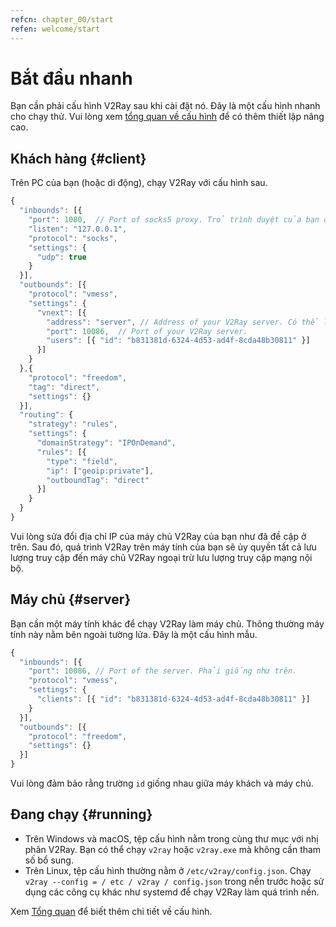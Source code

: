 ```yaml
---
refcn: chapter_00/start
refen: welcome/start
---
```

# Bắt đầu nhanh

Bạn cần phải cấu hình V2Ray sau khi cài đặt nó. Đây là một cấu hình nhanh cho chạy thử. Vui lòng xem [tổng quan về cấu hình](../configuration/overview.md) để có thêm thiết lập nâng cao.

## Khách hàng {#client}

Trên PC của bạn (hoặc di động), chạy V2Ray với cấu hình sau.

```javascript
{
  "inbounds": [{
    "port": 1080,  // Port of socks5 proxy. Trỏ trình duyệt của bạn để sử dụng cổng này.
    "listen": "127.0.0.1",
    "protocol": "socks",
    "settings": {
      "udp": true
    }
  }],
  "outbounds": [{
    "protocol": "vmess",
    "settings": {
      "vnext": [{
        "address": "server", // Address of your V2Ray server. Có thể là địa chỉ IP hoặc tên miền.
        "port": 10086,  // Port of your V2Ray server.
        "users": [{ "id": "b831381d-6324-4d53-ad4f-8cda48b30811" }]
      }]
    }
  },{
    "protocol": "freedom",
    "tag": "direct",
    "settings": {}
  }],
  "routing": {
    "strategy": "rules",
    "settings": {
      "domainStrategy": "IPOnDemand",
      "rules": [{
        "type": "field",
        "ip": ["geoip:private"],
        "outboundTag": "direct"
      }]
    }
  }
}
```

Vui lòng sửa đổi địa chỉ IP của máy chủ V2Ray của bạn như đã đề cập ở trên. Sau đó, quá trình V2Ray trên máy tính của bạn sẽ ủy quyền tất cả lưu lượng truy cập đến máy chủ V2Ray ngoại trừ lưu lượng truy cập mạng nội bộ.

## Máy chủ {#server}

Bạn cần một máy tính khác để chạy V2Ray làm máy chủ. Thông thường máy tính này nằm bên ngoài tường lửa. Đây là một cấu hình mẫu.

```javascript
{
  "inbounds": [{
    "port": 10086, // Port of the server. Phải giống như trên.
    "protocol": "vmess",
    "settings": {
      "clients": [{ "id": "b831381d-6324-4d53-ad4f-8cda48b30811" }]
    }
  }],
  "outbounds": [{
    "protocol": "freedom",
    "settings": {}
  }]
}
```

Vui lòng đảm bảo rằng trường `id` giống nhau giữa máy khách và máy chủ.

## Đang chạy {#running}

* Trên Windows và macOS, tệp cấu hình nằm trong cùng thư mục với nhị phân V2Ray. Bạn có thể chạy `v2ray` hoặc `v2ray.exe` mà không cần tham số bổ sung.
* Trên Linux, tệp cấu hình thường nằm ở `/etc/v2ray/config.json`. Chạy `v2ray --config = / etc / v2ray / config.json` trong nền trước hoặc sử dụng các công cụ khác như systemd để chạy V2Ray làm quá trình nền.

Xem [Tổng quan](../configuration/overview.md) để biết thêm chi tiết về cấu hình.